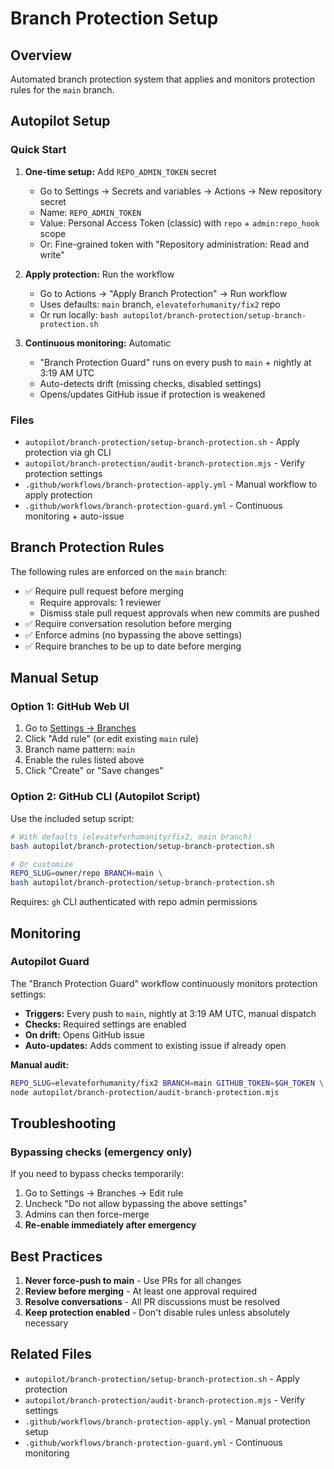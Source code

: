 # Branch Protection Setup

## Overview

Automated branch protection system that applies and monitors protection rules for the `main` branch.

## Autopilot Setup

### Quick Start

1. **One-time setup:** Add `REPO_ADMIN_TOKEN` secret
   - Go to Settings → Secrets and variables → Actions → New repository secret
   - Name: `REPO_ADMIN_TOKEN`
   - Value: Personal Access Token (classic) with `repo` + `admin:repo_hook` scope
   - Or: Fine-grained token with "Repository administration: Read and write"

2. **Apply protection:** Run the workflow
   - Go to Actions → "Apply Branch Protection" → Run workflow
   - Uses defaults: `main` branch, `elevateforhumanity/fix2` repo
   - Or run locally: `bash autopilot/branch-protection/setup-branch-protection.sh`

3. **Continuous monitoring:** Automatic
   - "Branch Protection Guard" runs on every push to `main` + nightly at 3:19 AM UTC
   - Auto-detects drift (missing checks, disabled settings)
   - Opens/updates GitHub issue if protection is weakened

### Files

- `autopilot/branch-protection/setup-branch-protection.sh` - Apply protection via gh CLI
- `autopilot/branch-protection/audit-branch-protection.mjs` - Verify protection settings
- `.github/workflows/branch-protection-apply.yml` - Manual workflow to apply protection
- `.github/workflows/branch-protection-guard.yml` - Continuous monitoring + auto-issue

## Branch Protection Rules

The following rules are enforced on the `main` branch:

- ✅ Require pull request before merging
  - Require approvals: 1 reviewer
  - Dismiss stale pull request approvals when new commits are pushed
- ✅ Require conversation resolution before merging
- ✅ Enforce admins (no bypassing the above settings)
- ✅ Require branches to be up to date before merging

## Manual Setup

### Option 1: GitHub Web UI

1. Go to [Settings → Branches](https://github.com/elevateforhumanity/fix2/settings/branches)
2. Click "Add rule" (or edit existing `main` rule)
3. Branch name pattern: `main`
4. Enable the rules listed above
5. Click "Create" or "Save changes"

### Option 2: GitHub CLI (Autopilot Script)

Use the included setup script:

```bash
# With defaults (elevateforhumanity/fix2, main branch)
bash autopilot/branch-protection/setup-branch-protection.sh

# Or customize
REPO_SLUG=owner/repo BRANCH=main \
bash autopilot/branch-protection/setup-branch-protection.sh
```

Requires: `gh` CLI authenticated with repo admin permissions

## Monitoring

### Autopilot Guard

The "Branch Protection Guard" workflow continuously monitors protection settings:

- **Triggers:** Every push to `main`, nightly at 3:19 AM UTC, manual dispatch
- **Checks:** Required settings are enabled
- **On drift:** Opens GitHub issue
- **Auto-updates:** Adds comment to existing issue if already open

**Manual audit:**
```bash
REPO_SLUG=elevateforhumanity/fix2 BRANCH=main GITHUB_TOKEN=$GH_TOKEN \
node autopilot/branch-protection/audit-branch-protection.mjs
```

## Troubleshooting

### Bypassing checks (emergency only)

If you need to bypass checks temporarily:
1. Go to Settings → Branches → Edit rule
2. Uncheck "Do not allow bypassing the above settings"
3. Admins can then force-merge
4. **Re-enable immediately after emergency**

## Best Practices

1. **Never force-push to main** - Use PRs for all changes
2. **Review before merging** - At least one approval required
3. **Resolve conversations** - All PR discussions must be resolved
4. **Keep protection enabled** - Don't disable rules unless absolutely necessary

## Related Files

- `autopilot/branch-protection/setup-branch-protection.sh` - Apply protection
- `autopilot/branch-protection/audit-branch-protection.mjs` - Verify settings
- `.github/workflows/branch-protection-apply.yml` - Manual protection setup
- `.github/workflows/branch-protection-guard.yml` - Continuous monitoring
